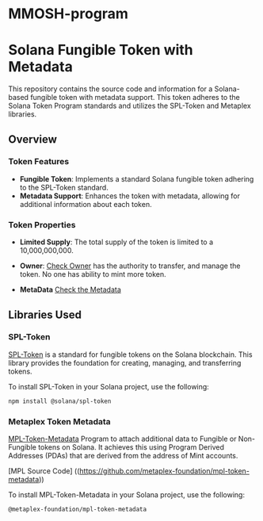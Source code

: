 # MMOSH-program

# Solana Fungible Token with Metadata

This repository contains the source code and information for a Solana-based fungible token with metadata support. This token adheres to the Solana Token Program standards and utilizes the SPL-Token and Metaplex libraries.

## Overview

### Token Features

- **Fungible Token**: Implements a standard Solana fungible token adhering to the SPL-Token standard.
- **Metadata Support**: Enhances the token with metadata, allowing for additional information about each token.

### Token Properties

- **Limited Supply**: The total supply of the token is limited to a 10,000,000,000.
- **Owner**: [Check Owner](https://solscan.io/account/7zP1BjWppJNpVj1ioxpKE9SaejxSismd8J7d3ortEcNn) has the authority to transfer, and manage the token. No one has ability to mint more token.

- **MetaData** [Check the Metadata](https://shdw-drive.genesysgo.net/7nPP797RprCMJaSXsyoTiFvMZVQ6y1dUgobvczdWGd35/MMOSH.json)

## Libraries Used

### SPL-Token

[SPL-Token](https://spl.solana.com/token) is a standard for fungible tokens on the Solana blockchain. This library provides the foundation for creating, managing, and transferring tokens.

To install SPL-Token in your Solana project, use the following:

```bash
npm install @solana/spl-token


```

### Metaplex Token Metadata

[MPL-Token-Metadata](https://developers.metaplex.com/token-metadata)
Program to attach additional data to Fungible or Non-Fungible tokens on Solana. It achieves this using Program Derived Addresses (PDAs) that are derived from the address of Mint accounts.

[MPL Source Code] ((https://github.com/metaplex-foundation/mpl-token-metadata))

To install MPL-Token-Metadata in your Solana project, use the following:

```bash
@metaplex-foundation/mpl-token-metadata


```
